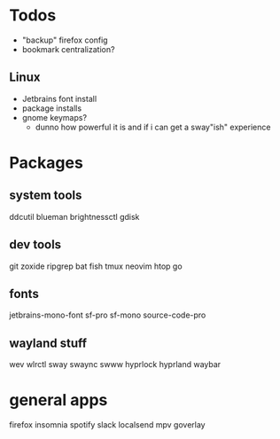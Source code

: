 # Todos 

- "backup" firefox config
- bookmark centralization?

## Linux
- Jetbrains font install
- package installs
- gnome keymaps?
    - dunno how powerful it is and if i can get a sway"ish" experience

# Packages

## system tools
ddcutil
blueman
brightnessctl
gdisk

## dev tools
git
zoxide
ripgrep
bat
fish
tmux
neovim
htop
go

## fonts
jetbrains-mono-font
sf-pro
sf-mono
source-code-pro

## wayland stuff
wev
wlrctl
sway
swaync
swww
hyprlock
hyprland
waybar

# general apps
firefox
insomnia
spotify
slack
localsend
mpv
goverlay
